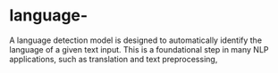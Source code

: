 # language-
A language detection model is designed to automatically identify the language of a given text input. This is a foundational step in many NLP applications, such as translation and text preprocessing,
